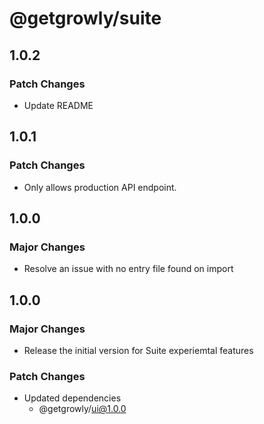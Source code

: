 # @getgrowly/suite

## 1.0.2

### Patch Changes

- Update README

## 1.0.1

### Patch Changes

- Only allows production API endpoint.

## 1.0.0

### Major Changes

- Resolve an issue with no entry file found on import

## 1.0.0

### Major Changes

- Release the initial version for Suite experiemtal features

### Patch Changes

- Updated dependencies
  - @getgrowly/ui@1.0.0
